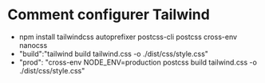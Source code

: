 # Comment configurer Tailwind
<ul>
<li>npm install tailwindcss autoprefixer postcss-cli postcss cross-env nanocss</li>
<li>"build":"tailwind build tailwind.css -o ./dist/css/style.css"</li>
<li>"prod": "cross-env NODE_ENV=production postcss build tailwind.css -o ./dist/css/style.css"</li>
</ul>




